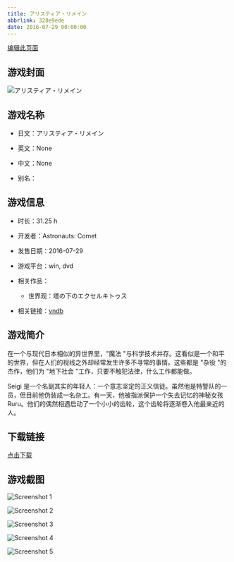 ```yaml
---
title: アリスティア・リメイン
abbrlink: 328e9ede
date: 2016-07-29 00:00:00
---
```

[编辑此页面](https://github.com/ACG-3/ADV3-source/blob/main/source/_posts/%E3%82%A2%E3%83%AA%E3%82%B9%E3%83%86%E3%82%A3%E3%82%A2%E3%83%BB%E3%83%AA%E3%83%A1%E3%82%A4%E3%83%B3.md)

## 游戏封面

![アリスティア・リメイン](https://pan.timero.xyz/d/onedrive/img_lib_001/%E3%82%A2%E3%83%AA%E3%82%B9%E3%83%86%E3%82%A3%E3%82%A2%E3%83%BB%E3%83%AA%E3%83%A1%E3%82%A4%E3%83%B3_cover.avif)


## 游戏名称

- 日文：アリスティア・リメイン
- 英文：None
- 中文：None

- 别名：


## 游戏信息

- 时长：31.25 h
- 开发者：Astronauts: Comet
- 发售日期：2016-07-29
- 游戏平台：win, dvd
- 相关作品：
   - 世界观：塔の下のエクセルキトゥス

- 相关链接：[vndb](https://vndb.org/v19293)


## 游戏简介

在一个与现代日本相似的异世界里，"魔法 "与科学技术并存。这看似是一个和平的世界，但在人们的视线之外却经常发生许多不寻常的事情。这些都是 "杂役 "的杰作，他们为 "地下社会 "工作，只要不触犯法律，什么工作都能做。

Seigi 是一个名副其实的年轻人：一个意志坚定的正义信徒。虽然他是特警队的一员，但目前他伪装成一名杂工。有一天，他被指派保护一个失去记忆的神秘女孩 Ruru。他们的偶然相遇启动了一个小小的齿轮，这个齿轮将逐渐卷入他最亲近的人。




## 下载链接

[点击下载](https://pan.timero.xyz/onedrive/adv_lib_001/%E3%82%A2%E3%83%AA%E3%82%B9%E3%83%86%E3%82%A3%E3%82%A2%E3%83%BB%E3%83%AA%E3%83%A1%E3%82%A4%E3%83%B3)


## 游戏截图


![Screenshot 1](https://pan.timero.xyz/d/onedrive/img_lib_001/%E3%82%A2%E3%83%AA%E3%82%B9%E3%83%86%E3%82%A3%E3%82%A2%E3%83%BB%E3%83%AA%E3%83%A1%E3%82%A4%E3%83%B3_Screenshot_1.avif)

![Screenshot 2](https://pan.timero.xyz/d/onedrive/img_lib_001/%E3%82%A2%E3%83%AA%E3%82%B9%E3%83%86%E3%82%A3%E3%82%A2%E3%83%BB%E3%83%AA%E3%83%A1%E3%82%A4%E3%83%B3_Screenshot_2.avif)

![Screenshot 3](https://pan.timero.xyz/d/onedrive/img_lib_001/%E3%82%A2%E3%83%AA%E3%82%B9%E3%83%86%E3%82%A3%E3%82%A2%E3%83%BB%E3%83%AA%E3%83%A1%E3%82%A4%E3%83%B3_Screenshot_3.avif)

![Screenshot 4](https://pan.timero.xyz/d/onedrive/img_lib_001/%E3%82%A2%E3%83%AA%E3%82%B9%E3%83%86%E3%82%A3%E3%82%A2%E3%83%BB%E3%83%AA%E3%83%A1%E3%82%A4%E3%83%B3_Screenshot_4.avif)

![Screenshot 5](https://pan.timero.xyz/d/onedrive/img_lib_001/%E3%82%A2%E3%83%AA%E3%82%B9%E3%83%86%E3%82%A3%E3%82%A2%E3%83%BB%E3%83%AA%E3%83%A1%E3%82%A4%E3%83%B3_Screenshot_5.avif)

